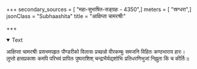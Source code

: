 +++
secondary_sources = [ "महा-सुभाषित-सङ्ग्रहः - 4350",]
meters = [ "स्रग्धरा",]
jsonClass = "Subhaashita"
title = "आक्षिप्ता चामरश्रीः"

+++

<details open><summary>Text</summary>

आक्षिप्ता चामरश्रीः प्रसभमपहृतः पौण्डरीको विलासः प्रच्छन्नो वीरकम्बुः समजनि विहितः कण्ठभाराय हारः।  
लुप्तो हासप्रकाशः कमपि परिभवं प्रापितः पुष्पराशिश् चन्द्राभैर्यद्यशोभिः प्रतिधरणिभुजां निह्नुता किं च कीर्तिः॥
</details>
